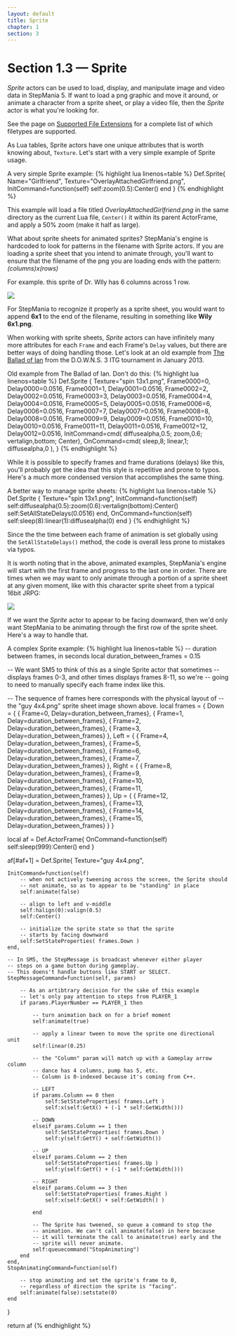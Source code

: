 ```yaml
---
layout: default
title: Sprite
chapter: 1
section: 3
---
```



# Section 1.3 &mdash; Sprite

*Sprite* actors can be used to load, display, and manipulate image and video data in StepMania 5.  If want to load a png graphic and move it around, or animate a character from a sprite sheet, or play a video file, then the *Sprite* actor is what you're looking for.


See the page on [Supported File Extensions]({{site.baseurl}}/chapter-1/Supported-File-Extensions.html) for a complete list of which filetypes are supported.


As Lua tables, Sprite actors have one unique attributes that is worth knowing about, `Texture`.  Let's start with a very simple example of Sprite usage.

<span class="CodeExample-Title">A very simple Sprite example:</span>
{% highlight lua linenos=table %}
Def.Sprite{
	Name="Girlfriend",
	Texture="OverlayAttachedGirlfriend.png",
	InitCommand=function(self)
		self:zoom(0.5):Center()
	end
}
{% endhighlight %}

This example will load a file titled *OverlayAttachedGirlfriend.png* in the same directory as the current Lua file, `Center()` it within its parent ActorFrame, and apply a 50% zoom (make it half as large).

What about sprite sheets for animated sprites?  StepMania's engine is hardcoded to look for patterns in the filename with Sprite actors.  If you are loading a sprite sheet that you intend to animate through, you'll want to ensure that the filename of the png you are loading ends with the pattern: *(columns)*x*(rows)*

For example. this sprite of Dr. WIly has 6 columns across 1 row.

<img src="{{ site.baseurl }}/images/wily 6x1.png">

For StepMania to recognize it properly as a sprite sheet, you would want to append **6x1** to the end of the filename, resulting in something like **Wily 6x1.png**.

When working with sprite sheets, *Sprite* actors can have infinitely many more attributes for each `Frame` and each Frame's `Delay` values, but there are better ways of doing handling those.  Let's look at an old example from [The Ballad of Ian](https://www.youtube.com/watch?v=KhwxI60WeWU) from the D.O.W.N.S. 3 ITG tournament in January 2013.

<span class="CodeExample-Title">Old example from The Ballad of Ian.  Don't do this:</span>
{% highlight lua linenos=table %}
Def.Sprite {
	Texture="spin 13x1.png",
	Frame0000=0,
	Delay0000=0.0516,
	Frame0001=1,
	Delay0001=0.0516,
	Frame0002=2,
	Delay0002=0.0516,
	Frame0003=3,
	Delay0003=0.0516,
	Frame0004=4,
	Delay0004=0.0516,
	Frame0005=5,
	Delay0005=0.0516,
	Frame0006=6,
	Delay0006=0.0516,
	Frame0007=7,
	Delay0007=0.0516,
	Frame0008=8,
	Delay0008=0.0516,
	Frame0009=9,
	Delay0009=0.0516,
	Frame0010=10,
	Delay0010=0.0516,
	Frame0011=11,
	Delay0011=0.0516,
	Frame0012=12,
	Delay0012=0.0516,
	InitCommand=cmd( diffusealpha,0.5; zoom,0.6; vertalign,bottom; Center),
	OnCommand=cmd( sleep,8; linear,1; diffusealpha,0 ),
}
{% endhighlight %}

While it is possible to specify frames and frame durations (delays) like this, you'll probably get the idea that this style is repetitive and prone to typos.  Here's a much more condensed version that accomplishes the same thing.

<span class="CodeExample-Title">A better way to manage sprite sheets:</span>
{% highlight lua linenos=table %}
Def.Sprite {
	Texture="spin 13x1.png",
	InitCommand=function(self)
		self:diffusealpha(0.5):zoom(0.6):vertalign(bottom):Center()
		self:SetAllStateDelays(0.0516)
	end,
	OnCommand=function(self)
		self:sleep(8):linear(1):diffusealpha(0)
	end
}
{% endhighlight %}

Since the the time between each frame of animation is set globally using the `SetAllStateDelays()` method, the code is overall less prone to mistakes via typos.

It is worth noting that in the above, animated examples, StepMania's engine will start with the first frame and progress to the last one in order.  There are times when we may want to only animate through a portion of a sprite sheet at any given moment, like with this character sprite sheet from a typical 16bit JRPG:

<img src="{{ site.baseurl }}/images/guy 4x4.png">

If we want the *Sprite* actor to appear to be facing downward, then we'd only want StepMania to be animating through the first row of the sprite sheet.  Here's a way to handle that.

<span class="CodeExample-Title">A complex Sprite example:</span>
{% highlight lua linenos=table %}
-- duration between frames, in seconds
local duration_between_frames = 0.15

-- We want SM5 to think of this as a single Sprite actor that sometimes
-- displays frames 0-3, and other times displays frames 8-11, so we're
-- going to need to manually specify each frame index like this.

-- The sequence of frames here corresponds with the physical layout of
-- the "guy 4x4.png" sprite sheet image shown above.
local frames = {
	Down = {
		{ Frame=0,	Delay=duration_between_frames},
		{ Frame=1,	Delay=duration_between_frames},
		{ Frame=2,	Delay=duration_between_frames},
		{ Frame=3,	Delay=duration_between_frames}
	},
	Left = {
		{ Frame=4,	Delay=duration_between_frames},
		{ Frame=5,	Delay=duration_between_frames},
		{ Frame=6,	Delay=duration_between_frames},
		{ Frame=7,	Delay=duration_between_frames}
	},
	Right = {
		{ Frame=8,	Delay=duration_between_frames},
		{ Frame=9,	Delay=duration_between_frames},
		{ Frame=10,	Delay=duration_between_frames},
		{ Frame=11,	Delay=duration_between_frames}
	},
	Up = {
		{ Frame=12,	Delay=duration_between_frames},
		{ Frame=13,	Delay=duration_between_frames},
		{ Frame=14,	Delay=duration_between_frames},
		{ Frame=15,	Delay=duration_between_frames}
	}
}


local af = Def.ActorFrame{
	OnCommand=function(self) self:sleep(999):Center() end
}

af[#af+1] = Def.Sprite{
	Texture="guy 4x4.png",

	InitCommand=function(self)
		-- when not actively tweening across the screen, the Sprite should
		-- not animate, so as to appear to be "standing" in place
		self:animate(false)

		-- align to left and v-middle
		self:halign(0):valign(0.5)
		self:Center()

		-- initialize the sprite state so that the sprite
		-- starts by facing downward
		self:SetStateProperties( frames.Down )
	end,

	-- In SM5, the StepMessage is broadcast whenever either player
	-- steps on a game button during gameplay.
	-- This doens't handle buttons like START or SELECT.
	StepMessageCommand=function(self, params)

		-- As an artibtrary decision for the sake of this example
		-- let's only pay attention to steps from PLAYER_1
		if params.PlayerNumber == PLAYER_1 then

			-- turn animation back on for a brief moment
			self:animate(true)

			-- apply a linear tween to move the sprite one directional unit
			self:linear(0.25)

			-- the "Column" param will match up with a Gameplay arrow column
			-- dance has 4 columns, pump has 5, etc.
			-- Column is 0-indexed because it's coming from C++.

			-- LEFT
			if params.Column == 0 then
				self:SetStateProperties( frames.Left )
				self:x(self:GetX() + (-1 * self:GetWidth()))

			-- DOWN
			elseif params.Column == 1 then
				self:SetStateProperties( frames.Down )
				self:y(self:GetY() + self:GetWidth())

			-- UP
			elseif params.Column == 2 then
				self:SetStateProperties( frames.Up )
				self:y(self:GetY() + (-1 * self:GetWidth()))

			-- RIGHT
			elseif params.Column == 3 then
				self:SetStateProperties( frames.Right )
				self:x(self:GetX() + self:GetWidth() )

			end

			-- The Sprite has tweened, so queue a command to stop the
			-- animation. We can't call animate(false) in here because
			-- it will terminate the call to animate(true) early and the
			-- sprite will never animate.
			self:queuecommand("StopAnimating")
		end
	end,
	StopAnimatingCommand=function(self)

		-- stop animating and set the sprite's frame to 0,
		-- regardless of direction the sprite is "facing".
		self:animate(false):setstate(0)
	end
}

return af
{% endhighlight %}
